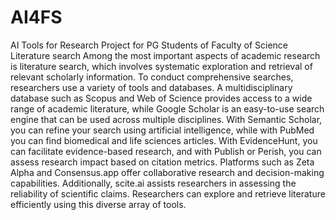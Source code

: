 # AI4FS
AI Tools for Research Project for PG Students of Faculty of Science
Literature search
Among the most important aspects of academic research is literature search, which involves systematic exploration and retrieval of relevant scholarly information. To conduct comprehensive searches, researchers use a variety of tools and databases. A multidisciplinary database such as Scopus and Web of Science provides access to a wide range of academic literature, while Google Scholar is an easy-to-use search engine that can be used across multiple disciplines. With Semantic Scholar, you can refine your search using artificial intelligence, while with PubMed you can find biomedical and life sciences articles. With EvidenceHunt, you can facilitate evidence-based research, and with Publish or Perish, you can assess research impact based on citation metrics. Platforms such as Zeta Alpha and Consensus.app offer collaborative research and decision-making capabilities. Additionally, scite.ai assists researchers in assessing the reliability of scientific claims. Researchers can explore and retrieve literature efficiently using this diverse array of tools.
